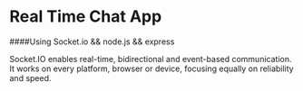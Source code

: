 # Real Time Chat App
####Using Socket.io && node.js && express



Socket.IO enables real-time, bidirectional and event-based communication.
It works on every platform, browser or device, focusing equally on reliability and speed.
